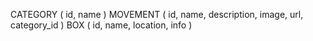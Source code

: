 CATEGORY ( id, name )
MOVEMENT ( id, name, description, image, url, category_id )
BOX ( id, name, location, info )
